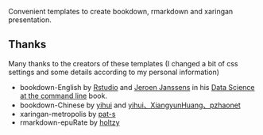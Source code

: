 Convenient templates to create bookdown, rmarkdown and xaringan presentation.  

## Thanks  
Many thanks to the creators of these templates (I changed a bit of css settings and some details according to my personal information)
- bookdown-English by [Rstudio](https://github.com/rstudio/bookdown) and [Jeroen Janssens](https://github.com/jeroenjanssens) in his [Data Science at the command line](https://github.com/jeroenjanssens/data-science-at-the-command-line) book.  
- bookdown-Chinese by [yihui](https://github.com/yihui/bookdown-chinese) and [yihui、XiangyunHuang、pzhaonet](https://github.com/XiangyunHuang/MSG-Book)  
- xaringan-metropolis by [pat-s](https://github.com/pat-s/xaringan-metropolis)  
- rmarkdown-epuRate by [holtzy](https://github.com/holtzy/epuRate)
